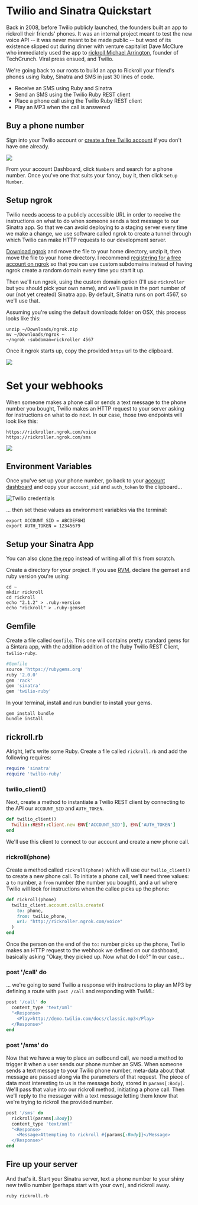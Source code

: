 # Twilio and Sinatra Quickstart

Back in 2008, before Twilio publicly launched, the founders built an app to rickroll their friends' phones. It was an internal project meant to test the new voice API -- it was never meant to be made public -- but word of its existence slipped out during dinner with venture capitalist Dave McClure who immediately used the app to [rickroll Michael Arrington](http://zurb.com/soapbox/events/39/Jeff-Lawson-ZURBsoapbox), founder of TechCrunch. Viral press ensued, and Twilio. 

We're going back to our roots to build an app to Rickroll your friend's phones using Ruby, Sinatra and SMS in just 30 lines of code.

* Receive an SMS using Ruby and Sinatra
* Send an SMS using the Twilio Ruby REST client
* Place a phone call using the Twilio Ruby REST client
* Play an MP3 when the call is answered

## Buy a phone number

Sign into your Twilio account or [create a free Twilio account](https://www.twilio.com/try-twilio) if you don't have one already. 

![](images/buy-a-phone-number.png)

From your account Dashboard, click ```Numbers``` and search for a phone number. Once you've one that suits your fancy, buy it, then click ```Setup Number```. 

## Setup ngrok

Twilio needs access to a publicly accessible URL in order to receive the instructions on what to do when someone sends a text message to our Sinatra app. So that we can avoid deploying to a staging server every time we make a change, we use software called ngrok to create a tunnel through which Twilio can make HTTP requests to our development server. 

[Download ngrok](https://ngrok.com/) and move the file to your home directory, unzip it, then move the file to your home directory. I recommend [registering for a free account on ngrok](https://ngrok.com/user/signup) so that you can  use custom subdomains instead of having ngrok create a random domain every time you start it up. 

Then we'll run ngrok, using the custom domain option (I'll use ```rickroller``` but you should pick your own name), and we'll pass in the port number of our (not yet created) Sinatra app. By default, Sinatra runs on port 4567, so we'll use that.

Assuming you're using the default downloads folder on OSX, this process looks like this: 

```
unzip ~/Downloads/ngrok.zip
mv ~/Downloads/ngrok ~
~/ngrok -subdoman=rickroller 4567
```

Once it ngrok starts up, copy the provided ```https``` url to the clipboard. 

![](images/ngrok.png)

# Set your webhooks

When someone makes a phone call or sends a text message to the phone number you bought, Twilio makes an HTTP request to your server asking for instructions on what to do next. In our case, those two endpoints will look like this:  

```
https://rickroller.ngrok.com/voice
https://rickroller.ngrok.com/sms
```

![](images/webhooks.png)

## Environment Variables

Once you've set up your phone number, go back to your [account dashboard](https://www.twilio.com/user/account) and copy your ```account_sid``` and ```auth_token``` to the clipboard... 

![Twilio credentials](images/twilio-credentials.png)

... then set these values as environment variables via the terminal: 

```shell
export ACCOUNT_SID = ABCDEFGHI
export AUTH_TOKEN = 12345679
```

## Setup your Sinatra App

You can also [clone the repo]() instead of writing all of this from scratch.

Create a directory for your project. If you use [RVM](https://rvm.io/), declare the gemset and ruby version you're using:

```shell
cd ~
mkdir rickroll
cd rickroll
echo "2.1.2" > .ruby-version
echo "rickroll" > .ruby-gemset
```

## Gemfile

Create a file called ```Gemfile```. This one will contains pretty standard gems for a Sintara app, with the addition addition of the Ruby Twilio REST Client, ```twilio-ruby```. 

```ruby
#Gemfile
source 'https://rubygems.org'
ruby '2.0.0'
gem 'rack'
gem 'sinatra'
gem 'twilio-ruby'
```

In your terminal, install and run bundler to install your gems. 

```shell
gem install bundle
bundle install
```

## rickroll.rb

Alright, let's write some Ruby. Create a file called ```rickroll.rb``` and add the following requires: 

```ruby
require 'sinatra'
require 'twilio-ruby'
```

### twilio_client()

Next, create a method to instantiate a Twilio REST client by connecting to the API our  ```ACCOUNT_SID``` and ```AUTH_TOKEN```. 

```ruby
def twilio_client()
  Twilio::REST::Client.new ENV['ACCOUNT_SID'], ENV['AUTH_TOKEN']
end
```

We'll use this client to connect to our account and create a new phone call. 

### rickroll(phone)

Create a method called ```rickroll(phone)``` which will use our ```twilio_client()``` to create a new phone call. To initiate a phone call, we'll need three values: a ```to``` number, a ```from``` number (the number you bought), and a url where Twilio will look for instructions when the callee picks up the phone: 

```ruby
def rickroll(phone)
  twilio_client.account.calls.create(
    to: phone,
    from: twilio_phone,
    url: "http://rickroller.ngrok.com/voice"
  )
end
```

Once the person on the end of the ```to:``` number picks up the phone, Twilio makes an HTTP request to the webhook we defined on our dashboard, basically asking "Okay, they picked up. Now what do I do?" In our case... 

### post '/call' do

... we're going to send Twilio a response with instructions to play an MP3 by defining a route with ```post /call``` and responding with TwiML: 

```ruby
post '/call' do
  content_type 'text/xml'
  "<Response>
    <Play>http://demo.twilio.com/docs/classic.mp3</Play>
  </Response>"
end
```

### post '/sms' do 

Now that we have a way to place an outbound call, we need a method to trigger it when a user sends our phone number an SMS. When someone sends a text message to your Twilio phone number, meta-data about that message are passed along via the parameters of that request. The piece of data most interesting to us is the message body, stored in ```params[:Body]```. We'll pass that value into our rickroll method, initiating a phone call. Then we'll reply to the messager with a text message letting them know that we're trying to rickroll the provided number. 

```ruby
post '/sms' do
  rickroll(params[:Body])
  content_type 'text/xml'
  "<Response>
    <Message>Attempting to rickroll #{params[:Body]}</Message>
  </Response>"
end
```


## Fire up your server

And that's it. Start your Sinatra server, text a phone number to your shiny new twilio number (perhaps start with your own), and rickroll away. 

```shell
ruby rickroll.rb
```
